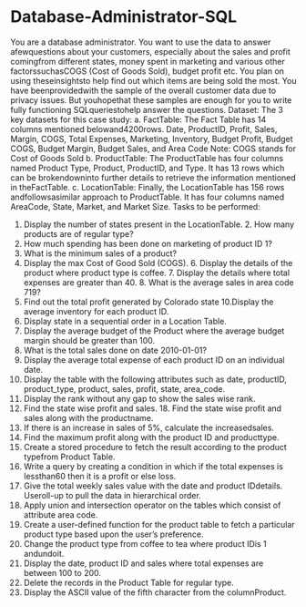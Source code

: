 # Database-Administrator-SQL

You are a database administrator. You want to use the data to answer afewquestions about your customers, especially about the sales and profit comingfrom different states, money spent in marketing and various other factorssuchasCOGS (Cost of Goods Sold), budget profit etc. You plan on using theseinsightsto help find out which items are being sold the most. You have beenprovidedwith the sample of the overall customer data due to privacy issues. But youhopethat these samples are enough for you to write fully functioning SQLqueriestohelp answer the questions. Dataset:
The 3 key datasets for this case study:
a. FactTable: The Fact Table has 14 columns mentioned belowand4200rows. Date, ProductID, Profit, Sales, Margin, COGS, Total Expenses, Marketing, Inventory, Budget Profit, Budget COGS, Budget Margin, Budget
Sales, and Area Code
Note: COGS stands for Cost of Goods Sold
b. ProductTable: The ProductTable has four columns named Product Type, Product, ProductID, and Type. It has 13 rows which can be brokendowninto further details to retrieve the information mentioned in theFactTable. c. LocationTable: Finally, the LocationTable has 156 rows andfollowsasimilar approach to ProductTable. It has four columns named AreaCode, State, Market, and Market Size. Tasks to be performed:
1. Display the number of states present in the LocationTable. 2. How many products are of regular type?
3. How much spending has been done on marketing of product ID 1?
4. What is the minimum sales of a product?
5. Display the max Cost of Good Sold (COGS). 6. Display the details of the product where product type is coffee. 7. Display the details where total expenses are greater than 40. 8. What is the average sales in area code 719?
9. Find out the total profit generated by Colorado state
10.Display the average inventory for each product ID.
11. Display state in a sequential order in a Location Table.
12. Display the average budget of the Product where the average budget
margin should be greater than 100.
13. What is the total sales done on date 2010-01-01?
14. Display the average total expense of each product ID on an individual date.
15. Display the table with the following attributes such as date, productID, product_type, product, sales, profit, state, area_code.
16. Display the rank without any gap to show the sales wise rank.
17. Find the state wise profit and sales. 18. Find the state wise profit and sales along with the productname.
19. If there is an increase in sales of 5%, calculate the increasedsales.
20. Find the maximum profit along with the product ID and producttype.
21. Create a stored procedure to fetch the result according to the product typefrom Product Table.
22. Write a query by creating a condition in which if the total expenses is lessthan60 then it is a profit or else loss.
23. Give the total weekly sales value with the date and product IDdetails. Useroll-up to pull the data in hierarchical order.
24. Apply union and intersection operator on the tables which consist of
attribute area code.
25. Create a user-defined function for the product table to fetch a particular
product type based upon the user’s preference.
26. Change the product type from coffee to tea where product IDis 1 andundoit.
27. Display the date, product ID and sales where total expenses are
between 100 to 200.
28. Delete the records in the Product Table for regular type.
29. Display the ASCII value of the fifth character from the columnProduct.
